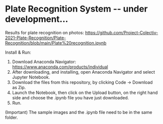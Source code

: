 # Plate Recognition System -- under development...
Results for plate recognition on photos: https://github.com/Proiect-Colectiv-2021-Plate-Recognition/Plate-Recognition/blob/main/Plate%20recognition.ipynb

Install & Run:
  1. Download Anaconda Navigator: https://www.anaconda.com/products/individual
  2. After downloading, and installing, open Anaconda Navigator and select Jupyter Notebook.
  3. Download the files from this repository, by clicking Code -> Download as Zip.
  4. Launch the Notebook, then click on the Upload button, on the right hand side and choose the .ipynb file you have just downloaded.
  5. Run.
  
(Important) The sample images and the .ipynb file need to be in the same folder.
